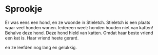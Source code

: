 # Sprookje

Er was eens een hond, en ze woonde in Stieletch.
Stieletch is een plaats waar veel honden wonen.
Iedereen weet: honden houden niet van katten!
Behalve deze hond.
Deze hond hield van katten.
Omdat haar beste vriend een kat is. 
Haar vriend heete gerard.

en ze leefden nog lang en gelukkig.
